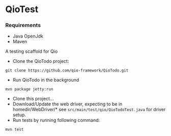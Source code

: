 #  QioTest 


### Requirements

* Java OpenJdk
* Maven


A testing scaffold for Qio

* Clone the QioTodo project:

```
git clone https://github.com/qio-framework/QioTodo.git
```
* Run QioTodo in the background
```
mvn package jetty:run
```

* Clone this project...
* Download/Update the web driver, expecting to be in homedir/WebDriver/* see `src/main/test/qio/QioTodoTest.java` for driver setup.
* Run tests by running following command:

```
mvn test
```
